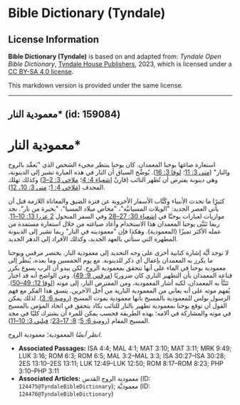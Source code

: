 # Bible Dictionary (Tyndale)

## License Information

**Bible Dictionary (Tyndale)** is based on and adapted from: _Tyndale Open Bible Dictionary_, [Tyndale House Publishers](https://tyndaleopenresources.com/), 2023, which is licensed under a [CC BY-SA 4.0 license](https://creativecommons.org/licenses/by-sa/4.0/legalcode.en).

This markdown version is provided under the same license.



--------------------------------

## معمودية النار* (id: 159084)

معمودية النار\*
===============

استعارة صاغها يوحنا المعمدان. كان يوحنا ينتظر مجيء الشخص الذي "يَعمِّد بالروح والنار" ([متى 3: 11](https://ref.ly/Matt3:11)؛ [لوقا 3: 16](https://ref.ly/Luke3:16)). يُوضِّح السياق أن النار في هذه العبارة تشير إلى الدينونة، وهي دينونة يفترض أن تُطهر التائب (قارِنْ [إشعياء 4: 4](https://ref.ly/Isa4:4)؛ [ملاخي 3: 2–3](https://ref.ly/Mal3:2-Mal3:3)) وكذلك تهلك المجدف ([مَلاخي 4: 1](https://ref.ly/Mal4:1)؛ [متى 3: 10، 12](https://ref.ly/Matt3:10)).

كثيرًا ما تحدث الأنبياء وكًتَّاب الأسفار الأخروية عن فترة الضيق والمعاناة اللازمة قبل أن يأتي العصر الجديد: "الويلات المسيانيَّة"، "مخاض ميلاد المسيا"، "بحيرة من نار". نجد موازيات لعبارات يوحنَّا في [إشعياء 30: 27–28](https://ref.ly/Isa30:27-Isa30:28) وفي السفر المنحول [2 عزرا 13: 10–11](https://ref.ly/2Esd13:10-2Esd13:11). ربما تَبَنَّى يوحنا المعمدان هذا الاستخدام وأعاد صياغته من خلال استعارة مستمدة من عمله الأكثر تميزًا (المعمودية). وهكذا فإن "معموديته في النار" ربما تشير إلى الدينونة المطهرة التي ستأتي بالعهد الجديد، وكذلك الأفراد إلى الدهر الجديد.

لا توجد أيَّة إشارة كتابية أخرى على وجه التحديد إلى معمودية النار. يختصر مرقس ويوحنا ما يكرز به المعمدان بإغفال أي ذكر للدينونة. مع يوم الخمسين وما بعده، يُنظَر إلى معمودية يوحنا في الماء على أنها تتحقق بمعمودية الروح. لكن يبدو أن الرب يسوع يكرر قناعة المعمدان بأن التطهير الناري كان ضروريًا ([مرقس 9: 49](https://ref.ly/Mark9:49)). ومن الواضح أنه قد اختار تَنَبَّأ به المعمدان، لكنه أشار المعمودية، ومن المفترض النار، إلى موته ([لوقا 12: 49–50](https://ref.ly/Luke12:49-Luke12:50)). يُفهم موته على أنه يعاني من المعمودية النارية من أجل الآخرين. يتسق هذا الفكر مع فهم الرسول بولس للمعمودية بالمسيح بأنها معمودية بموت المسيح ([رومية 6: 3](https://ref.ly/Rom6:3)). لذلك يمكن القول أن توقع يوحنا بمعمودية تطهير بالنار للتائب يكاد يتحقق في اتحاد المؤمن بالمسيح في موته والمشاركة في آلامه؛ بهذه الطريقة فحسب يمكن للمرء أن يشترك كليًا في مجد المسيح المقام ([رومية 6: 5](https://ref.ly/Rom6:5)؛ [8: 17–23](https://ref.ly/Rom8:17-Rom8:23)؛ [فيلبي 3: 10–11](https://ref.ly/Phil3:10-Phil3:11)).

*انظر أيضًا* المعمودية؛ معمودية الروح.

* **Associated Passages:** ISA 4:4; MAL 4:1; MAT 3:10; MAT 3:11; MRK 9:49; LUK 3:16; ROM 6:3; ROM 6:5; MAL 3:2–MAL 3:3; ISA 30:27–ISA 30:28; 2ES 13:10–2ES 13:11; LUK 12:49–LUK 12:50; ROM 8:17–ROM 8:23; PHP 3:10–PHP 3:11
* **Associated Articles:** معمودية الروح القدس (ID: `124475@TyndaleBibleDictionary`); معموديَّة (ID: `124476@TyndaleBibleDictionary`)

